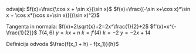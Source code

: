odvajaj:
$f(x)=\frac{\cos x + \sin x}{\sin x}$
$f(x)=\frac{(-\sin x+\cos x)*\sin x + \cos x*(\cos x+\sin x)}{(\sin x)^2}$

Tangenta in normala:
$f(x)=2\sqrt{x}+2=2x^\frac{1}{2}+2$
$f'(x)=x^{-\frac{1}{2}}$
$T(4, 6)$
$y=kx+n$
$k=f'(4)$
$k=-2$
$y=-2x+14$

Definicija odvoda
$\frac{f(x_1 + h) - f(x_1)}{h}$